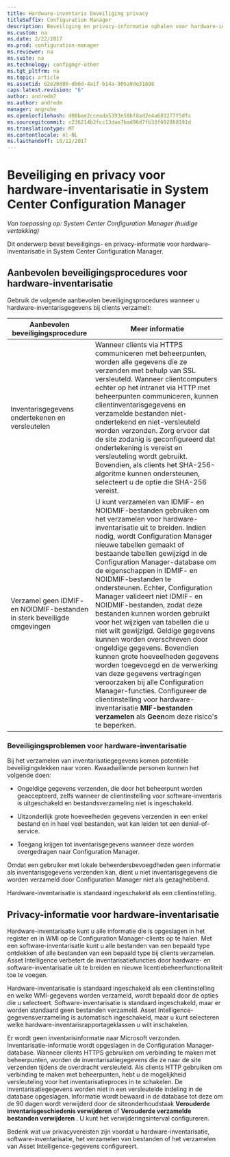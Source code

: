 ```yaml
---
title: Hardware-inventaris beveiliging privacy
titleSuffix: Configuration Manager
description: Beveiliging en privacy-informatie ophalen voor hardware-inventaris in System Center Configuration Manager.
ms.custom: na
ms.date: 2/22/2017
ms.prod: configuration-manager
ms.reviewer: na
ms.suite: na
ms.technology: configmgr-other
ms.tgt_pltfrm: na
ms.topic: article
ms.assetid: 62e20d86-db6d-4a1f-b14a-905a9de31698
caps.latest.revision: "6"
author: andredm7
ms.author: andredm
manager: angrobe
ms.openlocfilehash: d08bae2cceada5393e58bf8ad2e4a603277f5dfc
ms.sourcegitcommit: c236214b2fcc13dae7bad96d7fb33f692868191d
ms.translationtype: MT
ms.contentlocale: nl-NL
ms.lasthandoff: 10/12/2017
---
```

# <a name="security-and-privacy-for-hardware-inventory-in-system-center-configuration-manager"></a>Beveiliging en privacy voor hardware-inventarisatie in System Center Configuration Manager

*Van toepassing op: System Center Configuration Manager (huidige vertakking)*

Dit onderwerp bevat beveiligings- en privacy-informatie voor hardware-inventarisatie in System Center Configuration Manager.  

##  <a name="BKMK_Security_HardwareInventory"></a> Aanbevolen beveiligingsprocedures voor hardware-inventarisatie  
 Gebruik de volgende aanbevolen beveiligingsprocedures wanneer u hardware-inventarisgegevens bij clients verzamelt:  

|Aanbevolen beveiligingsprocedure|Meer informatie|  
|----------------------------|----------------------|  
|Inventarisgegevens ondertekenen en versleutelen|Wanneer clients via HTTPS communiceren met beheerpunten, worden alle gegevens die ze verzenden met behulp van SSL versleuteld. Wanneer clientcomputers echter op het intranet via HTTP met beheerpunten communiceren, kunnen clientinventarisgegevens en verzamelde bestanden niet-ondertekend en niet-versleuteld worden verzonden. Zorg ervoor dat de site zodanig is geconfigureerd dat ondertekening is vereist en versleuteling wordt gebruikt. Bovendien, als clients het SHA-256-algoritme kunnen ondersteunen, selecteert u de optie die SHA-256 vereist.|  
|Verzamel geen IDMIF- en NOIDMIF-bestanden in sterk beveiligde omgevingen|U kunt verzamelen van IDMIF- en NOIDMIF-bestanden gebruiken om het verzamelen voor hardware-inventarisatie uit te breiden. Indien nodig, wordt Configuration Manager nieuwe tabellen gemaakt of bestaande tabellen gewijzigd in de Configuration Manager-database om de eigenschappen in IDMIF- en NOIDMIF-bestanden te ondersteunen. Echter, Configuration Manager valideert niet IDMIF- en NOIDMIF-bestanden, zodat deze bestanden kunnen worden gebruikt voor het wijzigen van tabellen die u niet wilt gewijzigd. Geldige gegevens kunnen worden overschreven door ongeldige gegevens. Bovendien kunnen grote hoeveelheden gegevens worden toegevoegd en de verwerking van deze gegevens vertragingen veroorzaken bij alle Configuration Manager-functies. Configureer de clientinstelling voor hardware-inventarisatie **MIF-bestanden verzamelen** als **Geen**om deze risico's te beperken.|  

### <a name="security-issues-for-hardware-inventory"></a>Beveiligingsproblemen voor hardware-inventarisatie  
 Bij het verzamelen van inventarisatiegegevens komen potentiële beveiligingslekken naar voren. Kwaadwillende personen kunnen het volgende doen:  

-   Ongeldige gegevens verzenden, die door het beheerpunt worden geaccepteerd, zelfs wanneer de clientinstelling voor software-inventaris is uitgeschakeld en bestandsverzameling niet is ingeschakeld.  

-   Uitzonderlijk grote hoeveelheden gegevens verzenden in een enkel bestand en in heel veel bestanden, wat kan leiden tot een denial-of-service.  

-   Toegang krijgen tot inventarisgegevens wanneer deze worden overgedragen naar Configuration Manager.  

 Omdat een gebruiker met lokale beheerdersbevoegdheden geen informatie als inventarisgegevens verzenden kan, dient u niet inventarisgegevens die worden verzameld door Configuration Manager niet als gezaghebbend.  

 Hardware-inventarisatie is standaard ingeschakeld als een clientinstelling.  

##  <a name="BKMK_Privacy_HardwareInventory"></a> Privacy-informatie voor hardware-inventarisatie  
 Hardware-inventarisatie kunt u alle informatie die is opgeslagen in het register en in WMI op de Configuration Manager-clients op te halen. Met een software-inventarisatie kunt u alle bestanden van een bepaald type ontdekken of alle bestanden van een bepaald type bij clients verzamelen. Asset Intelligence verbetert de inventarisatiefuncties door hardware- en software-inventarisatie uit te breiden en nieuwe licentiebeheerfunctionaliteit toe te voegen.  

 Hardware-inventarisatie is standaard ingeschakeld als een clientinstelling en welke WMI-gegevens worden verzameld, wordt bepaald door de opties die u selecteert. Software-inventarisatie is standaard ingeschakeld, maar er worden standaard geen bestanden verzameld. Asset Intelligence-gegevensverzameling is automatisch ingeschakeld, maar u kunt selecteren welke hardware-inventarisrapportageklassen u wilt inschakelen.  

 Er wordt geen inventarisinformatie naar Microsoft verzonden. Inventarisatie-informatie wordt opgeslagen in de Configuration Manager-database. Wanneer clients HTTPS gebruiken om verbinding te maken met beheerpunten, worden de inventarisatiegegevens die ze naar de site verzenden tijdens de overdracht versleuteld. Als clients HTTP gebruiken om verbinding te maken met beheerpunten, hebt u de mogelijkheid versleuteling voor het inventarisatieproces in te schakelen. De inventarisatiegegevens worden niet in een versleutelde indeling in de database opgeslagen. Informatie wordt bewaard in de database tot deze om de 90 dagen wordt verwijderd door de siteonderhoudstaak **Verouderde inventarisgeschiedenis verwijderen** of **Verouderde verzamelde bestanden verwijderen** . U kunt het verwijderingsinterval configureren.  

 Bedenk wat uw privacyvereisten zijn voordat u hardware-inventarisatie, software-inventarisatie, het verzamelen van bestanden of het verzamelen van Asset Intelligence-gegevens configureert.  
